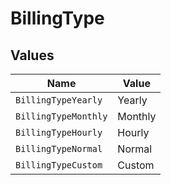 # BillingType


## Values

| Name                 | Value                |
| -------------------- | -------------------- |
| `BillingTypeYearly`  | Yearly               |
| `BillingTypeMonthly` | Monthly              |
| `BillingTypeHourly`  | Hourly               |
| `BillingTypeNormal`  | Normal               |
| `BillingTypeCustom`  | Custom               |
